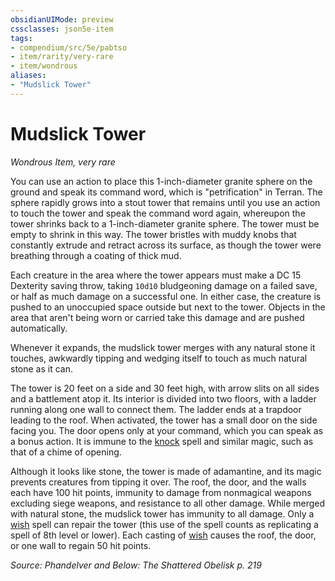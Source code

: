 ```yaml
---
obsidianUIMode: preview
cssclasses: json5e-item
tags:
- compendium/src/5e/pabtso
- item/rarity/very-rare
- item/wondrous
aliases: 
- "Mudslick Tower"
---
```

# Mudslick Tower
*Wondrous Item, very rare*  


You can use an action to place this 1-inch-diameter granite sphere on the ground and speak its command word, which is "petrification" in Terran. The sphere rapidly grows into a stout tower that remains until you use an action to touch the tower and speak the command word again, whereupon the tower shrinks back to a 1-inch-diameter granite sphere. The tower must be empty to shrink in this way. The tower bristles with muddy knobs that constantly extrude and retract across its surface, as though the tower were breathing through a coating of thick mud.

Each creature in the area where the tower appears must make a DC 15 Dexterity saving throw, taking `10d10` bludgeoning damage on a failed save, or half as much damage on a successful one. In either case, the creature is pushed to an unoccupied space outside but next to the tower. Objects in the area that aren't being worn or carried take this damage and are pushed automatically.

Whenever it expands, the mudslick tower merges with any natural stone it touches, awkwardly tipping and wedging itself to touch as much natural stone as it can.

The tower is 20 feet on a side and 30 feet high, with arrow slits on all sides and a battlement atop it. Its interior is divided into two floors, with a ladder running along one wall to connect them. The ladder ends at a trapdoor leading to the roof. When activated, the tower has a small door on the side facing you. The door opens only at your command, which you can speak as a bonus action. It is immune to the [knock](/Systems/5e/spells/knock.md) spell and similar magic, such as that of a chime of opening.

Although it looks like stone, the tower is made of adamantine, and its magic prevents creatures from tipping it over. The roof, the door, and the walls each have 100 hit points, immunity to damage from nonmagical weapons excluding siege weapons, and resistance to all other damage. While merged with natural stone, the mudslick tower has immunity to all damage. Only a [wish](/Systems/5e/spells/wish.md) spell can repair the tower (this use of the spell counts as replicating a spell of 8th level or lower). Each casting of [wish](/Systems/5e/spells/wish.md) causes the roof, the door, or one wall to regain 50 hit points.

*Source: Phandelver and Below: The Shattered Obelisk p. 219*